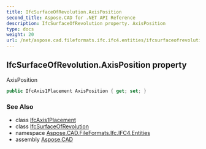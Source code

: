```yaml
---
title: IfcSurfaceOfRevolution.AxisPosition
second_title: Aspose.CAD for .NET API Reference
description: IfcSurfaceOfRevolution property. AxisPosition
type: docs
weight: 20
url: /net/aspose.cad.fileformats.ifc.ifc4.entities/ifcsurfaceofrevolution/axisposition/
---
```

## IfcSurfaceOfRevolution.AxisPosition property

AxisPosition

```csharp
public IfcAxis1Placement AxisPosition { get; set; }
```

### See Also

* class [IfcAxis1Placement](../../ifcaxis1placement/)
* class [IfcSurfaceOfRevolution](../)
* namespace [Aspose.CAD.FileFormats.Ifc.IFC4.Entities](../../ifcsurfaceofrevolution/)
* assembly [Aspose.CAD](../../../)


